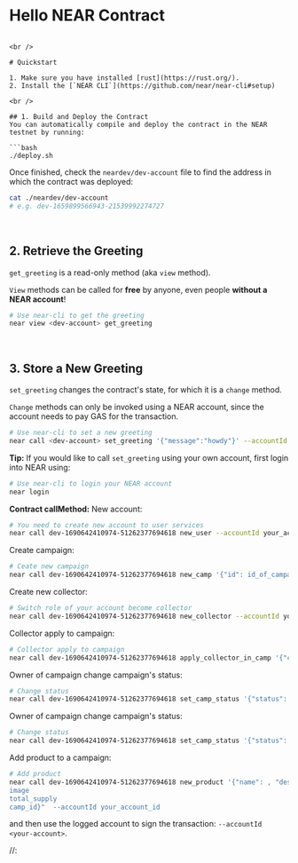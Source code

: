 # Hello NEAR Contract


```

<br />

# Quickstart

1. Make sure you have installed [rust](https://rust.org/).
2. Install the [`NEAR CLI`](https://github.com/near/near-cli#setup)

<br />

## 1. Build and Deploy the Contract
You can automatically compile and deploy the contract in the NEAR testnet by running:

```bash
./deploy.sh
```

Once finished, check the `neardev/dev-account` file to find the address in which the contract was deployed:

```bash
cat ./neardev/dev-account
# e.g. dev-1659899566943-21539992274727
```

<br />

## 2. Retrieve the Greeting

`get_greeting` is a read-only method (aka `view` method).

`View` methods can be called for **free** by anyone, even people **without a NEAR account**!

```bash
# Use near-cli to get the greeting
near view <dev-account> get_greeting
```

<br />

## 3. Store a New Greeting
`set_greeting` changes the contract's state, for which it is a `change` method.

`Change` methods can only be invoked using a NEAR account, since the account needs to pay GAS for the transaction.

```bash
# Use near-cli to set a new greeting
near call <dev-account> set_greeting '{"message":"howdy"}' --accountId <dev-account>
```

**Tip:** If you would like to call `set_greeting` using your own account, first login into NEAR using:

```bash
# Use near-cli to login your NEAR account
near login
```
**Contract callMethod:**
New account:
```bash
# You need to create new account to user services
near call dev-1690642410974-51262377694618 new_user --accountId your_account_id
```
Create campaign:
```bash
# Ceate new campaign
near call dev-1690642410974-51262377694618 new_camp '{"id": id_of_campaign, "fund": pool stake, "title": title_of_campaign, "content": description_of_campaign, "image": link_of_image, "amount": total_product_expected, "init_time": init_time_of_campaign, "deadline": deadline_of_campaign}'  --accountId your_account_id --amount pool stake token
```

Create new collector:
```bash
# Switch role of your account become collector
near call dev-1690642410974-51262377694618 new_collector --accountId your_account_id
```

Collector apply to campaign:
```bash
# Collector apply to campaign
near call dev-1690642410974-51262377694618 apply_collector_in_camp '{"camp_id": id_of_campaign}"  --accountId your_account_id --amount your stake(10% of pool stake of campaign)
```

Owner of campaign change campaign's status:
```bash
# Change status
near call dev-1690642410974-51262377694618 set_camp_status '{"status": new_status,""camp_id": id_of_campaign}"  --accountId your_account_id 
```

Owner of campaign change campaign's status:
```bash
# Change status
near call dev-1690642410974-51262377694618 set_camp_status '{"status": new_status,""camp_id": id_of_campaign}"  --accountId your_account_id 
```

Add product to a campaign:
```bash
# Add product
near call dev-1690642410974-51262377694618 new_product '{"name": , "description"
image
total_supply
camp_id}"  --accountId your_account_id 
```

and then use the logged account to sign the transaction: `--accountId <your-account>`.
<!-- //user init product->Product(campaign_id)
//expected: 
//-Campaign: be created -> calculate progress -> calculate percentage of producer's product-> end campaign -> send token to producer and collector
//done: 
//-Campaign: be created campaign
//-Producer: create user -> push product
//-Collector: create user-> register collector -> apply to an campaign -> validate
//-product: be created-> be validated -> be confirmed
//*  reward: % đóng góp * fund = 80% producer + 20% collector
//fix update camp


f37d33c078512841956918576d4b0aa849fc7d96251d4b8dec67502fa461b828 -->

//:
